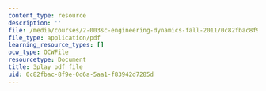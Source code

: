 ```yaml
---
content_type: resource
description: ''
file: /media/courses/2-003sc-engineering-dynamics-fall-2011/0c82fbac8f9e0d6a5aa1f83942d7285d_OxcCPTc_bXw.pdf
file_type: application/pdf
learning_resource_types: []
ocw_type: OCWFile
resourcetype: Document
title: 3play pdf file
uid: 0c82fbac-8f9e-0d6a-5aa1-f83942d7285d
---
```

